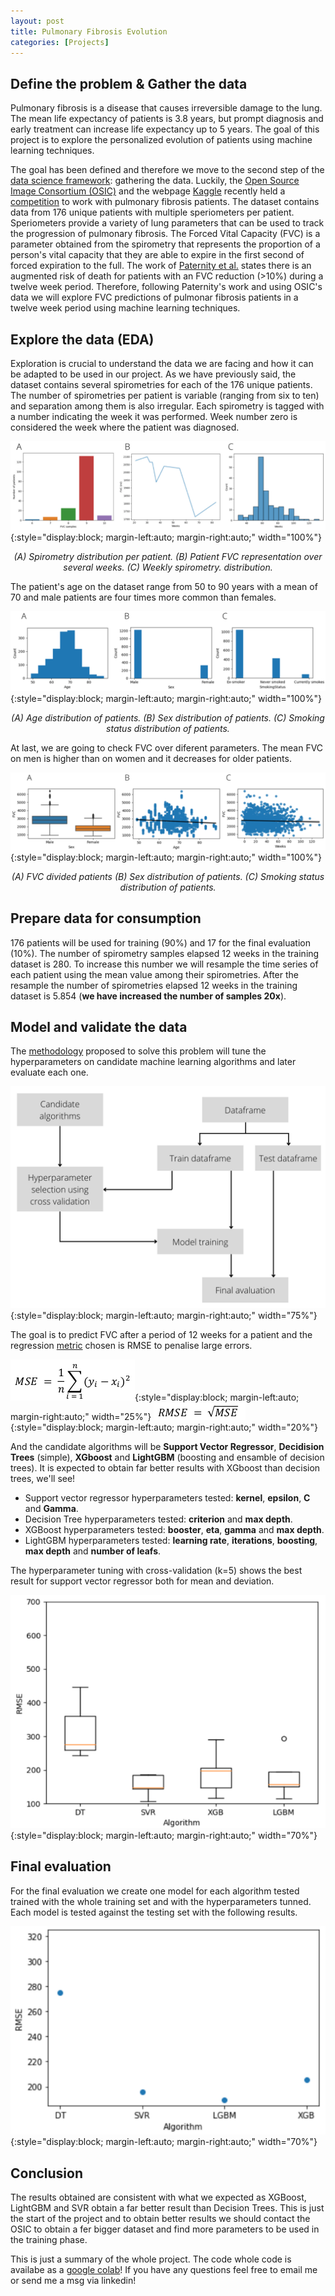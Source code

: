 ```yaml
---
layout: post
title: Pulmonary Fibrosis Evolution
categories: [Projects]
---
```

## Define the problem & Gather the data

Pulmonary fibrosis is a disease that causes irreversible damage to the lung. The mean life expectancy of patients is 3.8 years, but prompt diagnosis and early treatment can increase life expectancy up to 5 years. The goal of this project is to explore the personalized evolution of patients using machine learning techniques.

The goal has been defined and therefore we move to the second step of the [data science framework](/a-data-science-framework): gathering the data. Luckily, the [Open Source Image Consortium (OSIC)](https://www.osicild.org/) and the webpage [Kaggle](https://www.kaggle.com/) recently held a [competition](https://www.kaggle.com/competitions/osic-pulmonary-fibrosis-progression) to work with pulmonary fibrosis patients. The dataset contains data from 176 unique patients with multiple speriometers per patient. Speriometers provide a variety of lung parameters that can be used to track the progression of pulmonary fibrosis. The Forced Vital Capacity (FVC) is a parameter obtained from the spirometry that represents the proportion of a person's vital capacity that they are able to expire in the first second of forced expiration to the full. The work of [Paternity et al.](https://pubmed.ncbi.nlm.nih.gov/28388260/) states there is an augmented risk of death for patients with an FVC reduction (>10%) during a twelve week period. Therefore, following Paternity's work and using OSIC's data we will explore FVC predictions of pulmonar fibrosis patients in a twelve week period using machine learning techniques.

## Explore the data (EDA)

Exploration is crucial to understand the data we are facing and how it can be adapted to be used in our project. As we have previously said, the dataset contains several spirometries for each of the 176 unique patients. The number of spirometries per patient is variable (ranging from six to ten) and separation among them is also irregular. Each spirometry is tagged with a number indicating the week it was performed. Week number zero is considered the week where the patient was diagnosed.

![placeholder](/images/projects/fiborsi/eda_distribution.png){:style="display:block; margin-left:auto; margin-right:auto;"  width="100%"}
 <center> <em>(A) Spirometry distribution per patient. (B) Patient FVC representation over several weeks. (C) Weekly spirometry. distribution. </em></center> 

The patient's age on the dataset range from 50 to 90 years with a mean of 70 and male patients are four times more common than females.

![placeholder](/images/projects/fiborsi/eda_patients.png){:style="display:block; margin-left:auto; margin-right:auto;"  width="100%"}
 <center> <em>(A) Age distribution of patients. (B) Sex distribution of patients. (C) Smoking status distribution of patients. </em></center> 

At last, we are going to check FVC over diferent parameters. The mean FVC on men is higher than on women and it decreases for older patients.

![placeholder](/images/projects/fiborsi/fvc_features.png){:style="display:block; margin-left:auto; margin-right:auto;"  width="100%"}
 <center> <em>(A) FVC divided patients (B) Sex distribution of patients. (C) Smoking status distribution of patients. </em></center> 


## Prepare data for consumption

176 patients will be used for training (90%) and 17 for the final evaluation (10%). The number of spirometry samples elapsed 12 weeks in the training dataset is 280. To increase this number we will resample the time series of each patient using the mean value among their spirometries. After the resample the number of spirometries elapsed 12 weeks in the training dataset is 5.854 (**we have increased the number of samples 20x**).

## Model and validate the data

The [methodology](/defining-a-methodology) proposed to solve this problem will tune the hyperparameters on candidate machine learning algorithms and later evaluate each one.

![placeholder](/images/methodology.png){:style="display:block; margin-left:auto; margin-right:auto;"  width="75%"}

The goal is to predict FVC after a period of 12 weeks for a patient and the regression [metric](/metrics) chosen is RMSE to penalise large errors.

![placeholder](/images/mse_formula.png){:style="display:block; margin-left:auto; margin-right:auto;"  width="25%"}
![placeholder](/images/rmse_formula.png){:style="display:block; margin-left:auto; margin-right:auto;"  width="20%"}

And the candidate algorithms will be **Support Vector Regressor**, **Decidision Trees** (simple), **XGboost** and **LightGBM** (boosting and ensamble of decision trees). It is expected to obtain far better results with XGboost than decision trees, we'll see!

* Support vector regressor hyperparameters tested: **kernel**, **epsilon**, **C** and **Gamma**.  
* Decision Tree hyperparameters tested: **criterion** and **max depth**.  
* XGBoost hyperparameters tested: **booster**, **eta**, **gamma** and **max depth**.  
* LightGBM hyperparameters tested: **learning rate**, **iterations**, **boosting**, **max depth** and **number of leafs**.

The hyperparameter tuning with cross-validation (k=5) shows the best result for support vector regressor both for mean and deviation.

![placeholder](/images/projects/fiborsi/hyperparameter.png){:style="display:block; margin-left:auto; margin-right:auto;"  width="70%"}

## Final evaluation

For the final evaluation we create one model for each algorithm tested trained with the whole training set and with the hyperparameters tunned. Each model is tested against the testing set with the following results.

![placeholder](/images/projects/fiborsi/final_evaluation.png){:style="display:block; margin-left:auto; margin-right:auto;"  width="70%"}

## Conclusion

The results obtained are consistent with what we expected as XGBoost, LightGBM and SVR obtain a far better result than Decision Trees. This is just the start of the project and to obtain better results we should contact the OSIC to obtain a fer bigger dataset and find more parameters to be used in the training phase. 

This is just a summary of the whole project. The code whole code is availabe as a [google colab](https://colab.research.google.com/drive/1EVhE5qbfbuxuOSRQ1cLxtNRRkE1r7G1S)! If you have any questions feel free to email me or send me a msg via linkedin!

